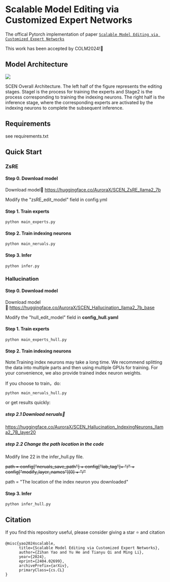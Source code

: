 # Scalable Model Editing via Customized Expert Networks
The offical Pytorch implementation of paper [``Scalable Model Editing via Customized Expert Networks``](http://arxiv.org/abs/2404.02699) 

This work has been accepted by COLM2024!🥳

## Model Architecture

![](img/flowchart.png)

SCEN Overall Architecture. The left half of the figure represents the editing stages. Stagel is the process for training the experts and Stage2 is the process corresponding to training the indexing neurons. The right half is the inference stage, where the corresponding experts are activated by the indexing neurons to complete the subsequent inference.

## Requirements
see requirements.txt

## Quick Start

### ZsRE
#### Step 0. Download model
Download model🤗
https://huggingface.co/AuroraX/SCEN_ZsRE_llama2_7b

Modify the "zsRE_edit_model" field in config.yml

#### Step 1. Train experts
    python main_experts.py

#### Step 2. Train indexing neurons
    python main_neruals.py

#### Step 3. Infer
    python infer.py

### Hallucination

#### Step 0. Download model
Download model🤗:https://huggingface.co/AuroraX/SCEN_Hallucination_llama2_7b_base

Modify the "hull_edit_model" field in **config_hull.yaml**


#### Step 1. Train experts
    python main_experts_hull.py

#### Step 2. Train indexing neurons
Note:Training index neurons may take a long time. We recommend splitting the data into multiple parts and then using multiple GPUs for training. For your convenience, we also provide trained index neuron weights.

If you choose to train，do:

    python main_neruals_hull.py

or get results quickly:<br>
##### step 2.1 Download neruals🤗

https://huggingface.co/AuroraX/SCEN_Hallucination_IndexingNeurons_llama2_7B_layer20

##### step 2.2 Change the path location in the code

Modify line 22 in the infer_hull.py file. <br>

<del>path = config["neruals_save_path"] + config["lab_tag"]+ "/" + config["modify_layer_names"][0] + "/"</del>

path = "The location of the index neuron you downloaded"

#### Step 3. Infer
    python infer_hull.py


## Citation
If you find this repository useful, please consider giving a star :star: and citation
```
@misc{yao2024scalable,
      title={Scalable Model Editing via Customized Expert Networks}, 
      author={Zihan Yao and Yu He and Tianyu Qi and Ming Li},
      year={2024},
      eprint={2404.02699},
      archivePrefix={arXiv},
      primaryClass={cs.CL}
}
```

